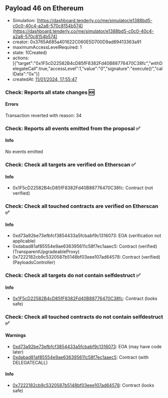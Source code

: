 ## Payload 46 on Ethereum

- Simulation: [https://dashboard.tenderly.co/me/simulator/e1388bd5-c0c0-40c4-a2a8-570c8154b574](https://dashboard.tenderly.co/me/simulator/e1388bd5-c0c0-40c4-a2a8-570c8154b574)
- creator: 0x3765A685a401622C060E5D700D9ad89413363a91
- maximumAccessLevelRequired: 1
- state: 1(Created)
- actions: [{"target":"0x1F5cD22582B4cD85fF8382Fd40B88776470C38fc","withDelegateCall":true,"accessLevel":1,"value":"0","signature":"execute()","callData":"0x"}]
- createdAt: [11/01/2024, 17:55:47](https://etherscan.io/tx/0x89ba2d3e480e02f2ebf56e8c747384595b0c01884d671950c2688410da3c37bb)

### Check: Reports all state changes :sos:

#### Errors

Transaction reverted with reason: 34

### Check: Reports all events emitted from the proposal :white_check_mark:

#### Info

No events emitted

### Check: Check all targets are verified on Etherscan :white_check_mark:

#### Info

- 0x1F5cD22582B4cD85fF8382Fd40B88776470C38fc: Contract (not verified)

### Check: Check all touched contracts are verified on Etherscan :white_check_mark:

#### Info

- 0xd73a92be73efbfcf3854433a5fcbabf9c1316073: EOA (verification not applicable)
- 0xdabad81af85554e9ae636395611c58f7ec1aaec5: Contract (verified) (TransparentUpgradeableProxy)
- 0x7222182cb9c5320587b5148bf03eee107ad64578: Contract (verified) (PayloadsController)

### Check: Check all targets do not contain selfdestruct :white_check_mark:

#### Info

- [0x1F5cD22582B4cD85fF8382Fd40B88776470C38fc](https://etherscan.io/address/0x1F5cD22582B4cD85fF8382Fd40B88776470C38fc): Contract (looks safe)

### Check: Check all touched contracts do not contain selfdestruct :white_check_mark:

#### Warnings

- [0xd73a92be73efbfcf3854433a5fcbabf9c1316073](https://etherscan.io/address/0xd73a92be73efbfcf3854433a5fcbabf9c1316073): EOA (may have code later)
- [0xdabad81af85554e9ae636395611c58f7ec1aaec5](https://etherscan.io/address/0xdabad81af85554e9ae636395611c58f7ec1aaec5): Contract (with DELEGATECALL)

#### Info

- [0x7222182cb9c5320587b5148bf03eee107ad64578](https://etherscan.io/address/0x7222182cb9c5320587b5148bf03eee107ad64578): Contract (looks safe)

